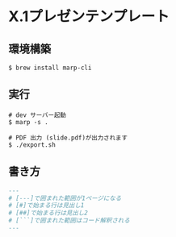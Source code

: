 # X.1プレゼンテンプレート

## 環境構築

```
$ brew install marp-cli
```

## 実行

```
# dev サーバー起動
$ marp -s .

# PDF 出力 (slide.pdf)が出力されます
$ ./export.sh
```

## 書き方
```md
---
# [---]で囲まれた範囲が1ページになる
# [#]で始まる行は見出し1
# [##]で始まる行は見出し2
# [```]で囲まれた範囲はコード解釈される
---
```
